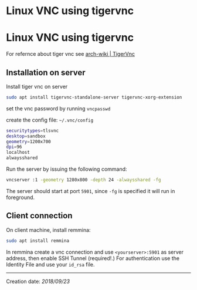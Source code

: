 # Linux VNC using tigervnc
# Linux VNC using tigervnc

For refernce about tiger vnc see [arch-wiki | TigerVnc][HWAOIPT]

## Installation on server
Install tiger vnc on server

``` sh
sudo apt install tigervnc-standalone-server tigervnc-xorg-extension
```

set the vnc password by running `vncpasswd`

create the config file: `~/.vnc/config`
``` sh
securitytypes=tlsvnc
desktop=sandbox
geometry=1200x700
dpi=96
localhost
alwaysshared
```

Run the server by issuing the following command:

``` sh
vncserver :1 -geometry 1280x800 -depth 24 -alwaysshared -fg  
```

The server should start at port `5901`, since `-fg` is specified it will run in foreground.

## Client connection
On client machine, install remmina:
``` sh
sudo apt install remmina
```
In remmina create a vnc connection and use `<yourserver>:5901` as server address, then enable SSH Tunnel (required!.) For authentication use the Identity File and use your `id_rsa` file.



* * *
Creation date: _2018/09/23_

[HWAOIPT]: https://wiki.archlinux.org/index.php/TigerVNC
